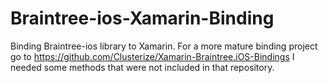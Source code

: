 # Braintree-ios-Xamarin-Binding
Binding Braintree-ios library to Xamarin. For a more mature binding project go to https://github.com/Clusterize/Xamarin-Braintree.iOS-Bindings
I needed some methods that were not included in that repository.
